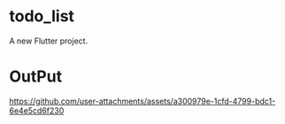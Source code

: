 # todo_list

A new Flutter project.

# OutPut

https://github.com/user-attachments/assets/a300979e-1cfd-4799-bdc1-6e4e5cd6f230

